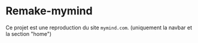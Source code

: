 # Remake-mymind

Ce projet est une reproduction du site `mymind.com`.
(uniquement la navbar et la section "home")